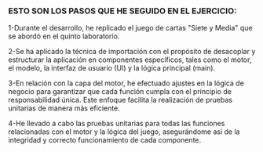 ### ESTO SON LOS PASOS QUE HE SEGUIDO EN EL EJERCICIO:

1-Durante el desarrollo, he replicado el juego de cartas "Siete y Media" que se abordó en el quinto laboratorio.  

2-Se ha aplicado la técnica de importación con el propósito de desacoplar y estructurar la aplicación en componentes específicos, tales como el motor, el modelo, la interfaz de usuario (UI) y la lógica principal (main).  

3-En relación con la capa del motor, he efectuado ajustes en la lógica de negocio para garantizar que cada función cumpla con el principio de responsabilidad única. Este enfoque facilita la realización de pruebas unitarias de manera más eficiente.  

4-He llevado a cabo las pruebas unitarias para todas las funciones relacionadas con el motor y la lógica del juego, asegurándome así de la integridad y correcto funcionamiento de cada componente.  